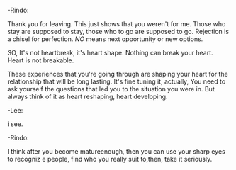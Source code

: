   -Rindo:
  
  Thank you for leaving. This just shows that you weren't for me. Those who stay are supposed to stay, those who to go are supposed to go. Rejection is a chisel for perfection. *NO* means next opportunity or new options.

 SO, It's not heartbreak, it's heart shape. Nothing can break your heart. Heart is not breakable.

  These experiences that you're going through are shaping your heart for the relationship that will be long lasting. It's fine tuning it, actually, You need to ask yourself the questions that led you to the situation you were in. But always think of it as heart reshaping, heart developing.

-Lee:

i see.

-Rindo:

I think after you become matureenough, then you can use your sharp eyes to recogniz e people, find who you really suit to,then, take it seriously.